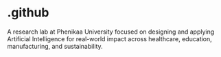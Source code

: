 # .github
A research lab at Phenikaa University focused on designing and applying Artificial Intelligence for real-world impact across healthcare, education, manufacturing, and sustainability.
